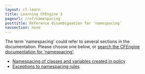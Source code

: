 ```yaml
---
layout: cf-learn
title: Learning CFEngine 3
pageurl: /ref/namespacing
posttitle: Reference disambiguation for 'namespacing'
navsection: none
---
```


The term 'namespacing' could refer to several sections in the documentation. Please choose one below, or
[search the CFEngine documentation for 'namespacing'](http://cfengine.com/docs/latest/search.html?q=namespacing).

- [Namespacing of classes and variables created in policy](http://cfengine.com/docs/latest/guide-language-concepts-namespaces.html#namespacing-of-classes-and-variables-created-in-policy)
- [Exceptions to namespacing rules](http://cfengine.com/docs/latest/guide-language-concepts-namespaces.html#exceptions-to-namespacing-rules)
